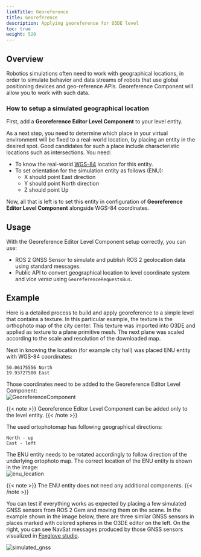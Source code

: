 ```yaml
---
linkTitle: Georeference  
title: Georeference
description: Applying georeference for O3DE level
toc: true
weight: 520
---
```


## Overview

Robotics simulations often need to work with geographical locations, 
in order to simulate behavior and data streams of robots that use global positioning devices and geo-reference APIs. 
Georeference Component will allow you to work with such data.


### How to setup a simulated geographical location

First, add a **Georeference Editor Level Component** to your level entity.

As a next step, you need to determine which place in your virtual environment will be fixed to a real-world location, by placing an entity in the desired spot.
Good candidates for such a place include characteristic locations such as intersections. You need:
- To know the real-world [WGS-84](https://en.wikipedia.org/wiki/World_Geodetic_System#WGS84) location for this entity.
- To set orientation for the simulation entity as follows (ENU):
  - X should point East direction
  - Y should point North direction
  - Z should point Up

Now, all that is left is to set this entity in configuration of **Georeference Editor Level Component** alongside WGS-84 coordinates.


## Usage

With the Georeference Editor Level Component setup correctly, you can use:
 - ROS 2 GNSS Sensor to simulate and publish ROS 2 geolocation data using standard messages. 
 - Public API to convert geographical location to level coordinate system and _vice versa_ using `GeoreferenceRequestsBus`. 

## Example

Here is a detailed process to build and apply georeference to a simple level that contains a texture. In this particular example, the texture is the orthophoto map of the city center. 
This texture was imported into O3DE and applied as texture to a plane primitive mesh.
The next plane was scaled according to the scale and resolution of the downloaded map.

Next in knowing the location (for example city hall) was placed ENU entity with WGS-84 coordinates:
```
50.06175556 North 
19.93727500 East 
```
Those coordinates need to be added to the Georeference Editor Level Component: \
![GeoreferenceComponent](/images/user-guide/interactivity/robotics/georeference_component.png)

{{< note >}}
Georeference Editor Level Component can be added only to the level entity.
{{< /note >}}


The used ortophotomap has following geographical directions:
```
North - up
East - left
```
The ENU entity needs to be rotated accordingly to follow direction of the underlying ortophoto map.
The correct location of the ENU entity is shown in the image: \
![enu_location](/images/user-guide/interactivity/robotics/enu_location.png)

{{< note >}}
The ENU entity does not need any additional components. 
{{< /note >}}

You can test if everything works as expected by placing a few simulated GNSS sensors from ROS 2 Gem and moving them on the scene.
In the example shown in the image below, there are three similar GNSS sensors in places marked with colored spheres in the O3DE editor on the left.
On the right, you can see NavSat messages produced by those GNSS sensors visualized in [Foxglove studio](https://foxglove.dev). 

![simulated_gnss](/images/user-guide/interactivity/robotics/simulated_gnss.png)

